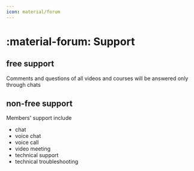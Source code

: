 ```yaml
---
icon: material/forum
---
```


# :material-forum: Support

## free support
Comments and questions of all videos and courses will be answered only through chats

## non-free support
Members' support include

- chat
- voice chat
- voice call
- video meeting 
- technical support
- technical troubleshooting 
